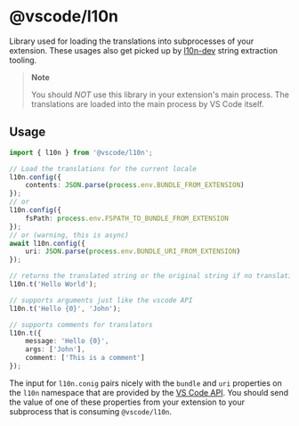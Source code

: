 # @vscode/l10n

Library used for loading the translations into subprocesses of your extension. These usages also get picked up by [l10n-dev](https://github.com/microsoft/vscode-l10n/tree/main/l10n-dev) string extraction tooling.

> **Note**
>
> You should _NOT_ use this library in your extension's main process. The translations are loaded into the main process by VS Code itself.

## Usage

```typescript
import { l10n } from '@vscode/l10n';

// Load the translations for the current locale
l10n.config({
    contents: JSON.parse(process.env.BUNDLE_FROM_EXTENSION)
});
// or
l10n.config({
    fsPath: process.env.FSPATH_TO_BUNDLE_FROM_EXTENSION
});
// or (warning, this is async)
await l10n.config({
    uri: JSON.parse(process.env.BUNDLE_URI_FROM_EXTENSION)
});

// returns the translated string or the original string if no translation is available
l10n.t('Hello World');

// supports arguments just like the vscode API
l10n.t('Hello {0}', 'John');

// supports comments for translators
l10n.t({
    message: 'Hello {0}',
    args: ['John'],
    comment: ['This is a comment']
});
```

The input for `l10n.conig` pairs nicely with the `bundle` and `uri` properties on the `l10n` namespace that are provided by the [VS Code API](https://code.visualstudio.com/api/references/vscode-api#l10n).
You should send the value of one of these properties from your extension to your subprocess that is consuming `@vscode/l10n`.
